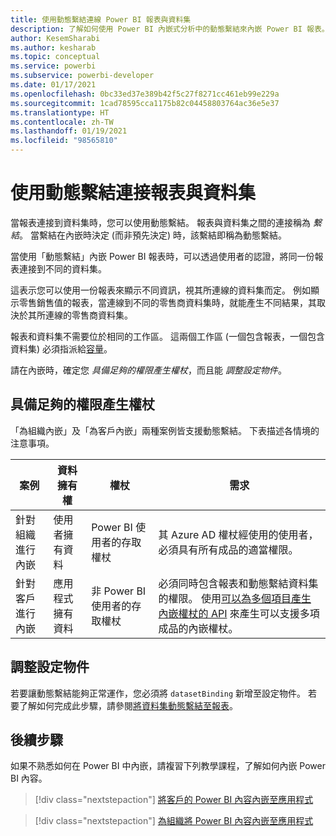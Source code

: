 ```yaml
---
title: 使用動態繫結連線 Power BI 報表與資料集
description: 了解如何使用 Power BI 內嵌式分析中的動態繫結來內嵌 Power BI 報表。
author: KesemSharabi
ms.author: kesharab
ms.topic: conceptual
ms.service: powerbi
ms.subservice: powerbi-developer
ms.date: 01/17/2021
ms.openlocfilehash: 0bc33ed37e389b42f5c27f8271cc461eb99e229a
ms.sourcegitcommit: 1cad78595cca1175b82c04458803764ac36e5e37
ms.translationtype: HT
ms.contentlocale: zh-TW
ms.lasthandoff: 01/19/2021
ms.locfileid: "98565810"
---
```

# <a name="connect-a-report-to-a-dataset-using-dynamic-binding"></a>使用動態繫結連接報表與資料集 

當報表連接到資料集時，您可以使用動態繫結。 報表與資料集之間的連接稱為 *繫結*。 當繫結在內嵌時決定 (而非預先決定) 時，該繫結即稱為動態繫結。

當使用「動態繫結」內嵌 Power BI 報表時，可以透過使用者的認證，將同一份報表連接到不同的資料集。

這表示您可以使用一份報表來顯示不同資訊，視其所連線的資料集而定。 例如顯示零售銷售值的報表，當連線到不同的零售商資料集時，就能產生不同結果，其取決於其所連線的零售商資料集。

報表和資料集不需要位於相同的工作區。 這兩個工作區 (一個包含報表，一個包含資料集) 必須指派給[容量](azure-pbie-create-capacity.md)。

請在內嵌時，確定您 *具備足夠的權限產生權杖*，而且能 *調整設定物件*。

## <a name="generating-a-token-with-sufficient-permissions"></a>具備足夠的權限產生權杖

「為組織內嵌」及「為客戶內嵌」兩種案例皆支援動態繫結。 下表描述各情境的注意事項。

|案例  |資料擁有權  |權杖  |需求  |
|---------|---------|---------|---------|
|針對組織進行內嵌    |使用者擁有資料         |Power BI 使用者的存取權杖         |其 Azure AD 權杖經使用的使用者，必須具有所有成品的適當權限。         |
|針對客戶進行內嵌     |應用程式擁有資料         |非 Power BI 使用者的存取權杖         |必須同時包含報表和動態繫結資料集的權限。 使用[可以為多個項目產生內嵌權杖的 API](/rest/api/power-bi/embedtoken/generatetoken) 來產生可以支援多項成品的內嵌權杖。         |

## <a name="adjusting-the-config-object"></a>調整設定物件

若要讓動態繫結能夠正常運作，您必須將 `datasetBinding` 新增至設定物件。 若要了解如何完成此步驟，請參閱[將資料集動態繫結至報表](/javascript/api/overview/powerbi/bind-report-datasets)。 

## <a name="next-steps"></a>後續步驟

如果不熟悉如何在 Power BI 中內嵌，請複習下列教學課程，了解如何內嵌 Power BI 內容。

>[!div class="nextstepaction"]
>[將客戶的 Power BI 內容內嵌至應用程式](embed-sample-for-customers.md)

>[!div class="nextstepaction"]
>[為組織將 Power BI 內容內嵌至應用程式](embed-sample-for-your-organization.md)